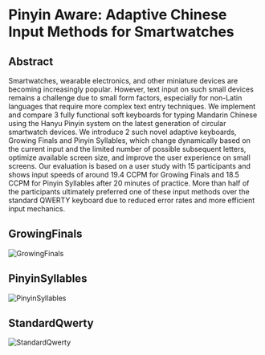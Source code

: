 # Pinyin Aware: Adaptive Chinese Input Methods for Smartwatches

## Abstract

Smartwatches, wearable electronics, and other miniature devices are becoming increasingly popular. However, text input on such small devices remains a challenge due to small form factors, especially for non-Latin languages that require more complex text entry techniques. We implement and compare 3 fully functional soft keyboards for typing Mandarin Chinese using the Hanyu Pinyin system on the latest generation of circular smartwatch devices. We introduce 2 such novel adaptive keyboards, Growing Finals and Pinyin Syllables, which change dynamically based on the current input and the limited number of possible subsequent letters, optimize available screen size, and improve the user experience on small screens.
Our evaluation is based on a user study with 15 participants and shows input speeds of around 19.4 CCPM for Growing Finals and 18.5 CCPM for Pinyin Syllables after 20 minutes of practice. More than half of the participants ultimately preferred one of these input methods over the standard QWERTY keyboard due to reduced error rates and more efficient input mechanics.



## GrowingFinals
![GrowingFinals](https://raw.githubusercontent.com/rednoah/dual-swipe-pinyin/master/screenshots/GrowingFinals.gif "GrowingFinals")

## PinyinSyllables
![PinyinSyllables](https://raw.githubusercontent.com/rednoah/dual-swipe-pinyin/master/screenshots/PinyinSyllables.gif "PinyinSyllables")

## StandardQwerty
![StandardQwerty](https://raw.githubusercontent.com/rednoah/dual-swipe-pinyin/master/screenshots/StandardQwerty.gif "StandardQwerty")

